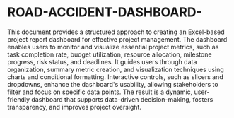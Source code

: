 # ROAD-ACCIDENT-DASHBOARD-
This document provides a structured approach to creating an Excel-based project report dashboard for effective project management. The dashboard enables users to monitor and visualize essential project metrics, such as task completion rate, budget utilization, resource allocation, milestone progress, risk status, and deadlines. It guides users through data organization, summary metric creation, and visualization techniques using charts and conditional formatting. Interactive controls, such as slicers and dropdowns, enhance the dashboard's usability, allowing stakeholders to filter and focus on specific data points. The result is a dynamic, user-friendly dashboard that supports data-driven decision-making, fosters transparency, and improves project oversight.
